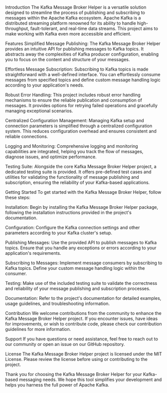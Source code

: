Introduction
The Kafka Message Broker Helper is a versatile solution designed to streamline the process of publishing and subscribing to messages within the Apache Kafka ecosystem. Apache Kafka is a distributed streaming platform renowned for its ability to handle high-throughput, fault-tolerant, and real-time data streams. This project aims to make working with Kafka even more accessible and efficient.

Features
Simplified Message Publishing: The Kafka Message Broker Helper provides an intuitive API for publishing messages to Kafka topics. It abstracts away the complexities of Kafka producer configuration, enabling you to focus on the content and structure of your messages.

Effortless Message Subscription: Subscribing to Kafka topics is made straightforward with a well-defined interface. You can effortlessly consume messages from specified topics and define custom message handling logic according to your application's needs.

Robust Error Handling: This project includes robust error handling mechanisms to ensure the reliable publication and consumption of messages. It provides options for retrying failed operations and gracefully managing exceptional scenarios.

Centralized Configuration Management: Managing Kafka setup and connection parameters is simplified through a centralized configuration system. This reduces configuration overhead and ensures consistent and reliable connections.

Logging and Monitoring: Comprehensive logging and monitoring capabilities are integrated, helping you track the flow of messages, diagnose issues, and optimize performance.

Testing Suite: Alongside the core Kafka Message Broker Helper project, a dedicated testing suite is provided. It offers pre-defined test cases and utilities for validating the functionality of message publishing and subscription, ensuring the reliability of your Kafka-based applications.

Getting Started
To get started with the Kafka Message Broker Helper, follow these steps:

Installation: Begin by installing the Kafka Message Broker Helper package, following the installation instructions provided in the project's documentation.

Configuration: Configure the Kafka connection settings and other parameters according to your Kafka cluster's setup.

Publishing Messages: Use the provided API to publish messages to Kafka topics. Ensure that you handle any exceptions or errors according to your application's requirements.

Subscribing to Messages: Implement message consumers by subscribing to Kafka topics. Define your custom message handling logic within the consumer.

Testing: Make use of the included testing suite to validate the correctness and reliability of your message publishing and subscription processes.

Documentation: Refer to the project's documentation for detailed examples, usage guidelines, and troubleshooting information.

Contribution
We welcome contributions from the community to enhance the Kafka Message Broker Helper project. If you encounter issues, have ideas for improvements, or wish to contribute code, please check our contribution guidelines for more information.

Support
If you have questions or need assistance, feel free to reach out to our community or open an issue on our GitHub repository.

License
The Kafka Message Broker Helper project is licensed under the MIT License. Please review the license before using or contributing to the project.

Thank you for choosing the Kafka Message Broker Helper for your Kafka-based messaging needs. We hope this tool simplifies your development and helps you harness the full power of Apache Kafka.
